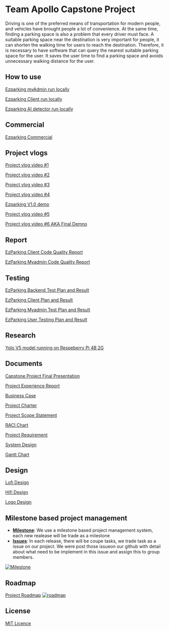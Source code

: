 # Team Apollo Capstone Project
Driving is one of the preferred means of transportation for modern people, and vehicles have brought people a lot of convenience. At the same time, finding a parking space is also a problem that every driver must face. A suitable parking space near the destination is very important for people, it can shorten the walking time for users to reach the destination. Therefore, it is necessary to have software that can query the nearest suitable parking space for the user. It saves the user time to find a parking space and avoids unnecessary walking distance for the user.

## How to use
[Ezparking myAdmin run locally](https://github.com/kevinren1108/Apollo-Capstone-Project/blob/main/ezparking_myadmin/README.md)

[Ezparking Client run locally](https://github.com/kevinren1108/Apollo-Capstone-Project/blob/main/ezparking_client/README.md)

[Ezparking AI detector run locally](https://github.com/kevinren1108/Apollo-Capstone-Project/blob/main/ezparking_ai_detector/README.md)

## Commercial
[Ezparking Commercial](https://youtu.be/O7K-yJcxkeY)

## Project vlogs
[Project vlog video #1](https://youtu.be/MFvi8rMCnk8)

[Project vlog video #2](https://youtu.be/5cvXk_ntv1g) 

[Project vlog video #3](https://youtu.be/iK_OS3lrqLc) 

[Project vlog video #4](https://youtu.be/MstLx1w7VWg) 

[Ezparking V1.0 demo](https://youtu.be/i0k2DUT1LrE) 

[Project vlog video #5](https://youtu.be/k2uPJct-0C8) 

[Project vlog video #6 AKA Final Demno](https://youtu.be/qRdufaFVSw4)

## Report
[EzParking Client Code Quality Report](https://github.com/kevinren1108/Apollo-Capstone-Project/blob/main/documents/Report/Code%20Quality%20Report/EzParking_Client_Code_Quality_Report.pdf)

[EzParking Myadmin Code Quality Report](https://github.com/kevinren1108/Apollo-Capstone-Project/blob/main/documents/Report/Code%20Quality%20Report/EzParking_Myadmin_Code_Quality_Report.pdf)

## Testing
[EzParking Backend Test Plan and Result](https://github.com/kevinren1108/Apollo-Capstone-Project/blob/main/documents/Report/Testing%20Plan%20and%20Report/EzParking_Backend%20_Test_Plan_And_Result.pdf)

[EzParking  Client Plan and Result](https://github.com/kevinren1108/Apollo-Capstone-Project/blob/main/documents/Report/Testing%20Plan%20and%20Report/EzParking_Client%20_Test_Plan_And_Result.pdf)

[EzParking Myadmin Test Plan and Result](https://github.com/kevinren1108/Apollo-Capstone-Project/blob/main/documents/Report/Testing%20Plan%20and%20Report/EzParking_Myadmin%20_Test_Plan_And_Result.pdf)

[EzParking User Testing Plan and Result](https://github.com/kevinren1108/Apollo-Capstone-Project/blob/main/documents/Report/Testing%20Plan%20and%20Report/EzParking_User_Testing_Plan_And_Result.pdf)

## Research
[Yolo V5 model running on Respeberry Pi 4B 2G](https://github.com/kevinren1108/Apollo-Capstone-Project/blob/main/documents/Report/Research/YoloV5%20on%20SBC%20Report.pdf)

## Documents
[Capstone Project Final Presentation](https://github.com/kevinren1108/Apollo-Capstone-Project/blob/main/documents/Ezparking%20Final%20Presentation.pdf)

[Project Experience Report](https://github.com/kevinren1108/Apollo-Capstone-Project/blob/main/documents/EzParking_Project_Experience_Report.pdf)

[Business Case](https://github.com/kevinren1108/Apollo-Capstone-Project/blob/main/documents/Planning/Business%20Case.pdf)

[Project Charter](https://github.com/kevinren1108/Apollo-Capstone-Project/blob/main/documents/Planning/Project%20Charter.pdf)

[Project Scope Statement](https://github.com/kevinren1108/Apollo-Capstone-Project/blob/main/documents/Planning/Project%20Scope%20Statement.pdf)

[RACI Chart](https://github.com/kevinren1108/Apollo-Capstone-Project/blob/main/documents/Planning/RACI%20Chart.docx.pdf)

[Project Requirement](https://github.com/kevinren1108/Apollo-Capstone-Project/blob/main/documents/Planning/project%20%20requirement.pdf)

[System Design](https://github.com/kevinren1108/Apollo-Capstone-Project/blob/main/documents/Planning/system%20design.pdf)

[Gantt Chart](https://github.com/kevinren1108/Apollo-Capstone-Project/tree/main/documents/Gantt%20Chart)

## Design

[Lofi Design](https://github.com/kevinren1108/Apollo-Capstone-Project/blob/main/design/lofi%20design.pdf)

[Hifi Design](https://github.com/kevinren1108/Apollo-Capstone-Project/blob/main/design/hifi%20design.pdf)

[Logo Design](https://github.com/kevinren1108/Apollo-Capstone-Project/blob/main/design/logo.png)

## Milestone based project management
* [**Milestone**](https://github.com/kevinren1108/Apollo-Capstone-Project/milestones?state=closed): We use a milestone based project management system, each new realease will be trade as a milestone 
* [**Issues**](https://github.com/kevinren1108/Apollo-Capstone-Project/issues?q=is%3Aissue+is%3Aclosed): In each release, there will be coupe tasks, we trade task as a issue on our project. We were post those issueon our github with detail about what need to be implement in this issue and assign this to group members.


[![Milestone](https://user-images.githubusercontent.com/6381488/205513873-ba5cd052-c25d-490a-8e16-d6d20395b0af.PNG)](https://github.com/kevinren1108/Apollo-Capstone-Project/milestones?state=closed)

## Roadmap
[Project Roadmap](https://cultured-attraction-29e.notion.site/09f98feff5954c5eae4582e951a5a931?v=146a5f3935934354ac3b003aadd3a395)
[![roadmap](https://user-images.githubusercontent.com/55067409/227371405-10a2d62c-27d9-4172-8d63-92957ac1c530.PNG)](https://cultured-attraction-29e.notion.site/09f98feff5954c5eae4582e951a5a931?v=146a5f3935934354ac3b003aadd3a395)

## License 
[MIT Licence](https://www.mit.edu/~amini/LICENSE.md)
